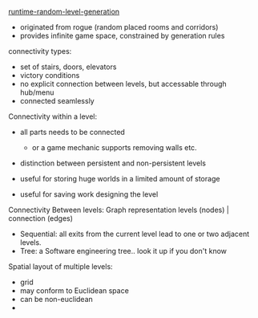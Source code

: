 [runtime-random-level-generation](http://pcg.wikidot.com/pcg-algorithm:runtime-random-level-generation)

* originated from rogue (random placed rooms and corridors)
* provides infinite game space, constrained by generation rules

connectivity types:

* set of stairs, doors, elevators
* victory conditions
* no explicit connection between levels, but accessable through hub/menu
* connected seamlessly

Connectivity within a level:

* all parts needs to be connected
  
  * or a game mechanic supports removing walls etc.
* distinction between persistent and non-persistent levels

* useful for storing huge worlds in a limited amount of storage

* useful for saving work designing the level

Connectivity Between levels:
Graph representation
levels (nodes) | connection (edges)

* Sequential: all exits from the current level lead to one or two adjacent levels.
* Tree: a Software engineering tree.. look it up if you don't know

Spatial layout of multiple levels:

* grid
* may conform to Euclidean space
* can be non-euclidean
* 
